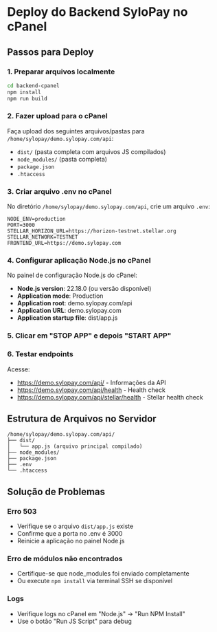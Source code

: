 # Deploy do Backend SyloPay no cPanel

## Passos para Deploy

### 1. Preparar arquivos localmente
```bash
cd backend-cpanel
npm install
npm run build
```

### 2. Fazer upload para o cPanel
Faça upload dos seguintes arquivos/pastas para `/home/sylopay/demo.sylopay.com/api`:
- `dist/` (pasta completa com arquivos JS compilados)
- `node_modules/` (pasta completa)
- `package.json`
- `.htaccess`

### 3. Criar arquivo .env no cPanel
No diretório `/home/sylopay/demo.sylopay.com/api`, crie um arquivo `.env`:
```
NODE_ENV=production
PORT=3000
STELLAR_HORIZON_URL=https://horizon-testnet.stellar.org
STELLAR_NETWORK=TESTNET
FRONTEND_URL=https://demo.sylopay.com
```

### 4. Configurar aplicação Node.js no cPanel

No painel de configuração Node.js do cPanel:

- **Node.js version**: 22.18.0 (ou versão disponível)
- **Application mode**: Production
- **Application root**: demo.sylopay.com/api
- **Application URL**: demo.sylopay.com
- **Application startup file**: dist/app.js

### 5. Clicar em "STOP APP" e depois "START APP"

### 6. Testar endpoints

Acesse:
- https://demo.sylopay.com/api/ - Informações da API
- https://demo.sylopay.com/api/health - Health check
- https://demo.sylopay.com/api/stellar/health - Stellar health check

## Estrutura de Arquivos no Servidor

```
/home/sylopay/demo.sylopay.com/api/
├── dist/
│   └── app.js (arquivo principal compilado)
├── node_modules/
├── package.json
├── .env
└── .htaccess
```

## Solução de Problemas

### Erro 503
- Verifique se o arquivo `dist/app.js` existe
- Confirme que a porta no .env é 3000
- Reinicie a aplicação no painel Node.js

### Erro de módulos não encontrados
- Certifique-se que node_modules foi enviado completamente
- Ou execute `npm install` via terminal SSH se disponível

### Logs
- Verifique logs no cPanel em "Node.js" → "Run NPM Install"
- Use o botão "Run JS Script" para debug